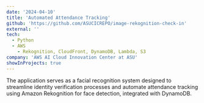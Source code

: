 ```yaml
---
date: '2024-04-10'
title: 'Automated Attendance Tracking'
github: 'https://github.com/ASUCICREPO/image-rekognition-check-in'
external: ''
tech:
  - Python
  - AWS 
    - Rekognition, CloudFront, DynamoDB, Lambda, S3
company: 'AWS AI Cloud Innovation Center at ASU'
showInProjects: true
---
```



The application serves as a facial recognition system designed to streamline identity verification processes and automate attendance tracking using Amazon Rekognition for face detection, integrated with DynamoDB.
